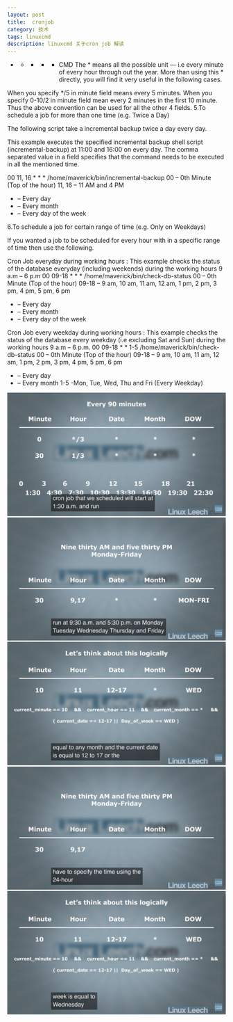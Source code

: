 ```yaml
---
layout: post
title:	cronjob
category: 技术
tags: linuxcmd
description: linuxcmd 关于cron job 解读
---
```

 * * * * * CMD
The * means all the possible unit — i.e every minute of every hour through out the year. More than using this * directly, you will find it very useful in the following cases.

When you specify */5 in minute field means every 5 minutes.
When you specify 0-10/2 in minute field mean every 2 minutes in the first 10 minute.
Thus the above convention can be used for all the other 4 fields.
5.To schedule a job for more than one time (e.g. Twice a Day)

The following script take a incremental backup twice a day every day.

This example executes the specified incremental backup shell script (incremental-backup) at 11:00 and 16:00 on every day. The comma separated value in a field specifies that the command needs to be executed in all the mentioned time.

00 11, 16 * * * /home/maverick/bin/incremental-backup
00 – 0th Minute (Top of the hour)
11, 16 – 11 AM and 4 PM
* – Every day
* – Every month
* – Every day of the week

6.To schedule a job for certain range of time (e.g. Only on Weekdays)

If you wanted a job to be scheduled for every hour with in a specific range of time then use the following.

Cron Job everyday during working hours :
This example checks the status of the database everyday (including weekends) during the working hours 9 a.m – 6 p.m
00 09-18 * * * /home/maverick/bin/check-db-status
00 – 0th Minute (Top of the hour)
09-18 – 9 am, 10 am, 11 am, 12 am, 1 pm, 2 pm, 3 pm, 4 pm, 5 pm, 6 pm
* – Every day
* – Every month
* – Every day of the week

Cron Job every weekday during working hours :
This example checks the status of the database every weekday (i.e excluding Sat and Sun) during the working hours 9 a.m – 6 p.m.
00 09-18 * * 1-5 /home/maverick/bin/check-db-status
00 – 0th Minute (Top of the hour)
09-18 – 9 am, 10 am, 11 am, 12 am, 1 pm, 2 pm, 3 pm, 4 pm, 5 pm, 6 pm
* – Every day
* – Every month
1-5 -Mon, Tue, Wed, Thu and Fri (Every Weekday)

![cron1](https://raw.githubusercontent.com/Stenson00o/Stenson00o.github.io/master/assets/img/cron1.jpg)
![cron2](https://raw.githubusercontent.com/Stenson00o/Stenson00o.github.io/master/assets/img/cron2.jpg)
![cron3](https://raw.githubusercontent.com/Stenson00o/Stenson00o.github.io/master/assets/img/cron3.jpg)
![cron4](https://raw.githubusercontent.com/Stenson00o/Stenson00o.github.io/master/assets/img/cron4.jpg)
![cron5](https://raw.githubusercontent.com/Stenson00o/Stenson00o.github.io/master/assets/img/cron5.jpg)